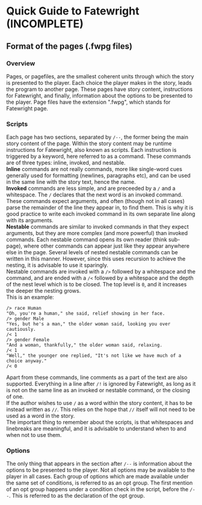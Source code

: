﻿# Quick Guide to Fatewright (INCOMPLETE)
## Format of the pages (.fwpg files)
### Overview
Pages, or pagefiles, are the smallest coherent units through which the story is presented to the player. Each choice the player makes in the story, leads the program to another page. These pages have story content, instructions for Fatewright, and finally, information about the options to be presented to the player. Page files have the extension ".fwpg", which stands for Fatewright page.
### Scripts
Each page has two sections, separated by `/--`, the former being the main story content of the page. Within the story content may be runtime instructions for Fatewright, also known as scripts. Each instruction is triggered by a keyword, here referred to as a command. These commands are of three types: inline, invoked, and nestable. \
**Inline** commands are not really commands, more like single-word cues generally used for formatting (newlines, paragraphs etc), and can be used in the same line with the story text, hence the name. \
**Invoked** commands are less simple, and are preceeded by a `/` and a whitespace. The `/` declares that the next word is an invoked command. These commands expect arguments, and often (though not in all cases) parse the remainder of the line they appear in, to find them. This is why it is good practice to write each invoked command in its own separate line along with its arguments. \
**Nestable** commands are similar to invoked commands in that they expect arguments, but they are more complex (and more powerful) than invoked commands. Each nestable command opens its own reader (think sub-page), where other commands can appear just like they appear anywhere else in the page. Several levels of nested nestable commands can be written in this manner. However, since this uses recursion to achieve the nesting, it is advisable to use it sparingly. \
Nestable commands are invoked with a `/>` followed by a whitespace and the command, and are ended with a `/<` followed by a whitespace and the depth of the nest level which is to be closed. The top level is `0`, and it increases the deeper the nesting grows. \
This is an example:
```
/> race Human
"Oh, you're a human," she said, relief showing in her face.
/> gender Male
"Yes, but he's a man," the older woman said, looking you over cautiously.
/< 1
/> gender Female
"And a woman, thankfully," the older woman said, relaxing.
/< 1
"Well," the younger one replied, "It's not like we have much of a choice anyway."
/< 0
```
Apart from these commands, line comments as a part of the text are also supported. Everything in a line after `/!` is ignored by Fatewright, as long as it is not on the same line as an invoked or nestable command, or the closing of one. \
If the author wishes to use `/` as a word within the story content, it has to be instead written as `//`. This relies on the hope that `//` itself will not need to be used as a word in the story. \
The important thing to remember about the scripts, is that whitespaces and linebreaks are meaningful, and it is advisable to understand when to and when not to use them.
### Options
The only thing that appears in the section after `/--` is information about the options to be presented to the player. Not all options may be available to the player in all cases. Each group of options which are made available under the same set of conditions, is referred to as an opt group. The first mention of an opt group happens under a condition check in the script, before the `/--`. This is referred to as the declaration of the opt group.
